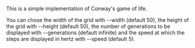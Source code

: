 This is a simple implementation of Conway's game of life.

You can chose the width of the grid with --width (default 50), the height of the grid with --height (default 50),
the number of generations to be displayed with --generations (default infinite) and the speed at which the steps are displayed in hertz with --speed 
(default 5).
